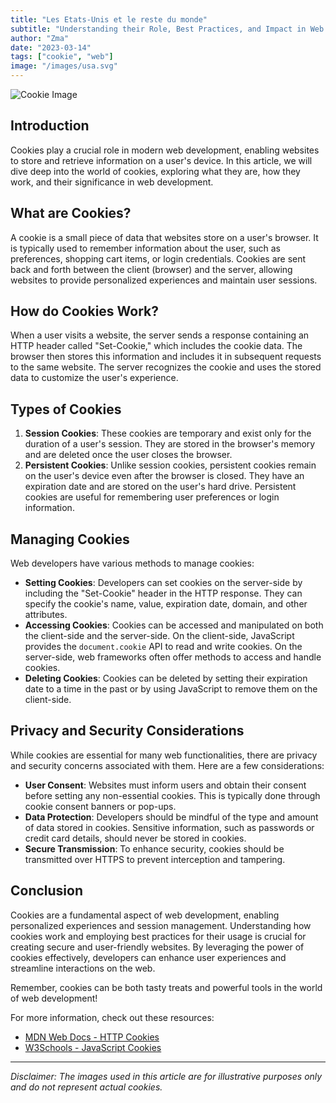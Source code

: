 ```yaml
---
title: "Les Etats-Unis et le reste du monde"
subtitle: "Understanding their Role, Best Practices, and Impact in Web Development"
author: "Zma"
date: "2023-03-14"
tags: ["cookie", "web"]
image: "/images/usa.svg"
---
```


![Cookie Image](https://cdn.pixabay.com/photo/2020/11/28/11/25/cookie-5784367_960_720.png)

## Introduction

Cookies play a crucial role in modern web development, enabling websites to store and retrieve information on a user's device. In this article, we will dive deep into the world of cookies, exploring what they are, how they work, and their significance in web development.

## What are Cookies?

A cookie is a small piece of data that websites store on a user's browser. It is typically used to remember information about the user, such as preferences, shopping cart items, or login credentials. Cookies are sent back and forth between the client (browser) and the server, allowing websites to provide personalized experiences and maintain user sessions.

## How do Cookies Work?

When a user visits a website, the server sends a response containing an HTTP header called "Set-Cookie," which includes the cookie data. The browser then stores this information and includes it in subsequent requests to the same website. The server recognizes the cookie and uses the stored data to customize the user's experience.

## Types of Cookies

1. **Session Cookies**: These cookies are temporary and exist only for the duration of a user's session. They are stored in the browser's memory and are deleted once the user closes the browser.
2. **Persistent Cookies**: Unlike session cookies, persistent cookies remain on the user's device even after the browser is closed. They have an expiration date and are stored on the user's hard drive. Persistent cookies are useful for remembering user preferences or login information.

## Managing Cookies

Web developers have various methods to manage cookies:

- **Setting Cookies**: Developers can set cookies on the server-side by including the "Set-Cookie" header in the HTTP response. They can specify the cookie's name, value, expiration date, domain, and other attributes.
- **Accessing Cookies**: Cookies can be accessed and manipulated on both the client-side and the server-side. On the client-side, JavaScript provides the `document.cookie` API to read and write cookies. On the server-side, web frameworks often offer methods to access and handle cookies.
- **Deleting Cookies**: Cookies can be deleted by setting their expiration date to a time in the past or by using JavaScript to remove them on the client-side.

## Privacy and Security Considerations

While cookies are essential for many web functionalities, there are privacy and security concerns associated with them. Here are a few considerations:

- **User Consent**: Websites must inform users and obtain their consent before setting any non-essential cookies. This is typically done through cookie consent banners or pop-ups.
- **Data Protection**: Developers should be mindful of the type and amount of data stored in cookies. Sensitive information, such as passwords or credit card details, should never be stored in cookies.
- **Secure Transmission**: To enhance security, cookies should be transmitted over HTTPS to prevent interception and tampering.

## Conclusion

Cookies are a fundamental aspect of web development, enabling personalized experiences and session management. Understanding how cookies work and employing best practices for their usage is crucial for creating secure and user-friendly websites. By leveraging the power of cookies effectively, developers can enhance user experiences and streamline interactions on the web.

Remember, cookies can be both tasty treats and powerful tools in the world of web development!

For more information, check out these resources:

- [MDN Web Docs - HTTP Cookies](https://developer.mozilla.org/en-US/docs/Web/HTTP/Cookies)
- [W3Schools - JavaScript Cookies](https://www.w3schools.com/js/js_cookies.asp)

---

_Disclaimer: The images used in this article are for illustrative purposes only and do not represent actual cookies._
